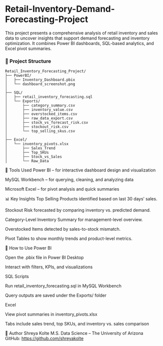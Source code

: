 # Retail-Inventory-Demand-Forecasting-Project

This project presents a comprehensive analysis of retail inventory and sales data to uncover insights that support demand forecasting and inventory optimization. It combines Power BI dashboards, SQL-based analytics, and Excel pivot summaries.


### 📁 Project Structure

```
Retail_Inventory_Forecasting_Project/
├── PowerBI/
│   ├── Inventory_Dashboard.pbix
│   └── dashboard_screenshot.png
│
├── SQL/
│   ├── retail_inventory_forecasting.sql
│   └── Exports/
│       ├── category_summary.csv
│       ├── inventory_value.csv
│       ├── overstocked_items.csv
│       ├── raw_data_export.csv
│       ├── stock_vs_forecast_risk.csv
│       ├── stockout_risk.csv
│       └── top_selling_skus.csv
│
├── Excel/
│   └── inventory_pivots.xlsx
│       ├── Sales_Trend
│       ├── Top_SKUs
│       ├── Stock_vs_Sales
│       └── Raw_Data
```


🔧 Tools Used
Power BI – for interactive dashboard design and visualization

MySQL Workbench – for querying, cleaning, and analyzing data

Microsoft Excel – for pivot analysis and quick summaries


📊 Key Insights
Top Selling Products identified based on last 30 days’ sales.

Stockout Risk forecasted by comparing inventory vs. predicted demand.

Category-Level Inventory Summary for management-level overview.

Overstocked Items detected by sales-to-stock mismatch.

Pivot Tables to show monthly trends and product-level metrics.


📌 How to Use
Power BI

Open the .pbix file in Power BI Desktop

Interact with filters, KPIs, and visualizations

SQL Scripts

Run retail_inventory_forecasting.sql in MySQL Workbench

Query outputs are saved under the Exports/ folder

Excel

View pivot summaries in inventory_pivots.xlsx

Tabs include sales trend, top SKUs, and inventory vs. sales comparison


🧠 Author
Shreya Kolte
M.S. Data Science – The University of Arizona
GitHub: https://github.com/shreyakolte
